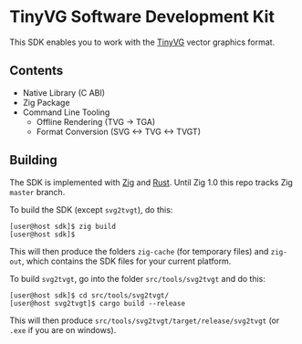 # TinyVG Software Development Kit

This SDK enables you to work with the [TinyVG](https://tinyvg.tech/) vector graphics format.

## Contents

- Native Library (C ABI)
- Zig Package
- Command Line Tooling
  - Offline Rendering (TVG -> TGA)
  - Format Conversion (SVG <-> TVG <-> TVGT)

## Building

The SDK is implemented with [Zig](https://ziglang.org/) and [Rust](https://www.rust-lang.org/tools/install). Until Zig 1.0 this repo tracks Zig `master` branch.

To build the SDK (except `svg2tvgt`), do this:

```sh-session
[user@host sdk]$ zig build
[user@host sdk]$
```

This will then produce the folders `zig-cache` (for temporary files) and `zig-out`, which contains the SDK files for your current platform.

To build `svg2tvgt`, go into the folder `src/tools/svg2tvgt` and do this:

```sh-session
[user@host sdk]$ cd src/tools/svg2tvgt/
[user@host svg2tvgt]$ cargo build --release
```

This will then produce `src/tools/svg2tvgt/target/release/svg2tvgt` (or `.exe` if you are on windows).
